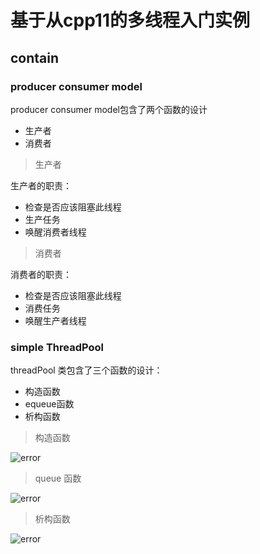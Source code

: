 # 基于从cpp11的多线程入门实例

## contain

### producer consumer model

producer consumer model包含了两个函数的设计

- 生产者
- 消费者

> 生产者

生产者的职责：

- 检查是否应该阻塞此线程
- 生产任务
- 唤醒消费者线程

> 消费者

消费者的职责：

- 检查是否应该阻塞此线程
- 消费任务
- 唤醒生产者线程

### simple ThreadPool

threadPool 类包含了三个函数的设计：

- 构造函数
- equeue函数
- 析构函数

> 构造函数

![error](https://github.com/ascii5/cpp11-concurrent-programming/blob/main/pictures/threadPool.png)

>queue 函数

![error](https://github.com/ascii5/cpp11-concurrent-programming/blob/main/pictures/ThreadPool1.png)

>析构函数

![error](https://github.com/ascii5/cpp11-concurrent-programming/blob/main/pictures/ThreadPool2.png)

